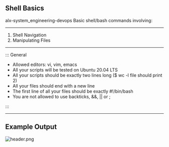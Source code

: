  ## Shell Basics

  alx-system_engineering-devops
  Basic shell/bash commands involving:
  
____
  1. Shell Navigation
  2. Manipulating Files

____

:::
General

-  Allowed editors: vi, vim, emacs
-  All your scripts will be tested on Ubuntu 20.04 LTS
-  All your scripts should be exactly two lines long ($ wc -l file should print 2)
-  All your files should end with a new line
-  The first line of all your files should be exactly #!/bin/bash
-  You are not allowed to use backticks, &&, || or ;

:::
____


## Example Output
![header.png](https://boostnote.io/api/teams/56EwjVYB8/files/3458ba728f679a784f62bcc0d23772598736ae2d54ee02a71fca9da5db18ecfd-header.png)
